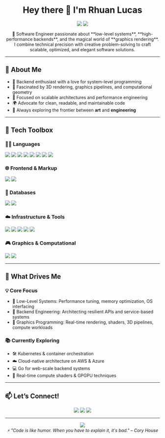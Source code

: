<h1 align="center">Hey there 👋 I'm Rhuan Lucas</h1>

<p align="center">
  <img src="https://img.shields.io/badge/Software_Engineer-Backend_Specialist-blue?style=for-the-badge"/>
  <img src="https://img.shields.io/badge/Graphics_Programming-Enthusiast-orange?style=for-the-badge"/>
</p>

<p align="center">
  🚀 Software Engineer passionate about **low-level systems**, **high-performance backends**, and the magical world of **graphics rendering**.<br>
  I combine technical precision with creative problem-solving to craft scalable, optimized, and elegant software solutions.
</p>

---

## 🧠 About Me

- 🧩 Backend enthusiast with a love for system-level programming  
- 🎨 Fascinated by 3D rendering, graphics pipelines, and computational geometry  
- 🧱 Focused on scalable architectures and performance engineering  
- 🌍 Advocate for clean, readable, and maintainable code  
- 🔭 Always exploring the frontier between **art** and **engineering**

---

## 🔧 Tech Toolbox

### 👨‍💻 Languages
<p>
  <img src="https://img.shields.io/badge/-C-A8B9CC?logo=c&logoColor=black&style=for-the-badge"/>
  <img src="https://img.shields.io/badge/-C++-00599C?logo=cplusplus&logoColor=white&style=for-the-badge"/>
  <img src="https://img.shields.io/badge/-PHP-777BB4?logo=php&logoColor=white&style=for-the-badge"/>
  <img src="https://img.shields.io/badge/-Python-3776AB?logo=python&logoColor=white&style=for-the-badge"/>
  <img src="https://img.shields.io/badge/-JavaScript-F7DF1E?logo=javascript&logoColor=black&style=for-the-badge"/>
  <img src="https://img.shields.io/badge/-TypeScript-3178C6?logo=typescript&logoColor=white&style=for-the-badge"/>
  <img src="https://img.shields.io/badge/-Java-ED8B00?logo=openjdk&logoColor=white&style=for-the-badge"/>
  <img src="https://img.shields.io/badge/-Go-00ADD8?logo=go&logoColor=white&style=for-the-badge"/>
</p>

### 🌐 Frontend & Markup
<p>
  <img src="https://img.shields.io/badge/-HTML5-E34F26?logo=html5&logoColor=white&style=for-the-badge"/>
  <img src="https://img.shields.io/badge/-CSS3-1572B6?logo=css3&logoColor=white&style=for-the-badge"/>
</p>

### 🧱 Databases
<p>
  <img src="https://img.shields.io/badge/-MySQL-4479A1?logo=mysql&logoColor=white&style=for-the-badge"/>
  <img src="https://img.shields.io/badge/-PostgreSQL-336791?logo=postgresql&logoColor=white&style=for-the-badge"/>
</p>

### ☁️ Infrastructure & Tools
<p>
  <img src="https://img.shields.io/badge/-Docker-2496ED?logo=docker&logoColor=white&style=for-the-badge"/>
  <img src="https://img.shields.io/badge/-Apache-D22128?logo=apache&logoColor=white&style=for-the-badge"/>
  <img src="https://img.shields.io/badge/-NGINX-009639?logo=nginx&logoColor=white&style=for-the-badge"/>
  <img src="https://img.shields.io/badge/-AWS-232F3E?logo=amazon-aws&logoColor=white&style=for-the-badge"/>
  <img src="https://img.shields.io/badge/-Azure-0078D4?logo=microsoft-azure&logoColor=white&style=for-the-badge"/>
</p>

### 🎮 Graphics & Computational
<p>
  <img src="https://img.shields.io/badge/-OpenGL-5586A4?logo=opengl&logoColor=white&style=for-the-badge"/>
  <img src="https://img.shields.io/badge/-MATLAB-0076A8?logo=mathworks&logoColor=white&style=for-the-badge"/>
</p>

---

## 🧭 What Drives Me

### 💡 Core Focus
- 🔬 Low-Level Systems: Performance tuning, memory optimization, OS interfacing  
- 🧩 Backend Engineering: Architecting resilient APIs and service-based systems  
- 🎥 Graphics Programming: Real-time rendering, shaders, 3D pipelines, compute workloads

### 📚 Currently Exploring
- 🛠️ Kubernetes & container orchestration  
- ☁️ Cloud-native architecture on AWS & Azure  
- 💻 Go for web-scale backend systems  
- 🔮 Real-time compute shaders & GPGPU techniques

---

## 📫 Let’s Connect!

<div align="center">
  <a href="https://linkedin.com/in/yourusername"><img src="https://img.shields.io/badge/-LinkedIn-0077B5?logo=linkedin&logoColor=white&style=for-the-badge"/></a>
  <a href="mailto:your.email@example.com"><img src="https://img.shields.io/badge/-Email-D14836?logo=gmail&logoColor=white&style=for-the-badge"/></a>
  <a href="https://yourportfolio.com"><img src="https://img.shields.io/badge/-Portfolio-000000?logo=react&logoColor=white&style=for-the-badge"/></a>
</div>

---

<div align="center">
  <img src="https://readme-typing-svg.herokuapp.com/?color=58A6FF&lines=Clean+Code+Advocate;Graphics+Dev+in+Backend+Skin;Performance+is+my+Passion&center=true&width=500&height=40"/>
</div>

<div align="center">
  <i>⚡ "Code is like humor. When you have to explain it, it's bad." – Cory House</i>
</div>
